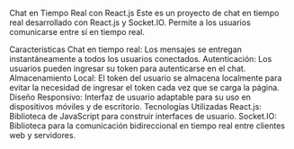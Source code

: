 Chat en Tiempo Real con React.js
Este es un proyecto de chat en tiempo real desarrollado con React.js y Socket.IO. Permite a los usuarios comunicarse entre sí en tiempo real.

Características
Chat en tiempo real: Los mensajes se entregan instantáneamente a todos los usuarios conectados.
Autenticación: Los usuarios pueden ingresar su token para autenticarse en el chat.
Almacenamiento Local: El token del usuario se almacena localmente para evitar la necesidad de ingresar el token cada vez que se carga la página.
Diseño Responsivo: Interfaz de usuario adaptable para su uso en dispositivos móviles y de escritorio.
Tecnologías Utilizadas
React.js: Biblioteca de JavaScript para construir interfaces de usuario.
Socket.IO: Biblioteca para la comunicación bidireccional en tiempo real entre clientes web y servidores.